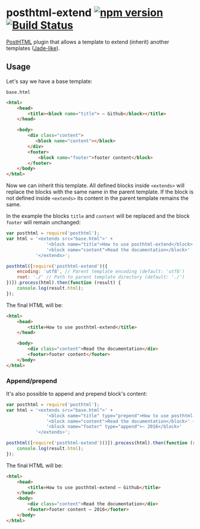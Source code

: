 # posthtml-extend [![npm version](https://badge.fury.io/js/posthtml-extend.svg)](http://badge.fury.io/js/posthtml-extend) [![Build Status](https://travis-ci.org/maltsev/posthtml-extend.svg?branch=master)](https://travis-ci.org/maltsev/posthtml-extend)

[PostHTML](https://github.com/posthtml/posthtml) plugin that allows a template to extend (inherit) another templates ([Jade-like](http://jade-lang.com/reference/inheritance/)).


## Usage
Let's say we have a base template:

`base.html`
```html
<html>
    <head>
        <title><block name="title"> — Github</block></title>
    </head>

    <body>
        <div class="content">
           <block name="content"></block>
        </div>
        <footer>
            <block name="footer">footer content</block>
        </footer>
    </body>
</html>
```

Now we can inherit this template. All defined blocks inside `<extends>` will
replace the blocks with the same name in the parent template. If the block is not
defined inside `<extends>` its content in the parent template remains the same.

In the example the blocks `title` and `content` will be replaced and
the block `footer` will remain unchanged:
```js
var posthtml = require('posthtml');
var html = '<extends src="base.html">' +
               '<block name="title">How to use posthtml-extend</block>' +
               '<block name="content">Read the documentation</block>'
           '</extends>';

posthtml([require('posthtml-extend')({
    encoding: 'utf8', // Parent template encoding (default: 'utf8')
    root: './' // Path to parent template directory (default: './')
})]).process(html).then(function (result) {
    console.log(result.html);
});
```

The final HTML will be:
```html
<html>
    <head>
        <title>How to use posthtml-extend</title>
    </head>

    <body>
        <div class="content">Read the documentation</div>
        <footer>footer content</footer>
    </body>
</html>
```


### Append/prepend
It's also possible to append and prepend block's content:
```js
var posthtml = require('posthtml');
var html = '<extends src="base.html">' +
               '<block name="title" type="prepend">How to use posthtml-extend</block>' +
               '<block name="content">Read the documentation</block>' +
               '<block name="footer" type="append">— 2016</block>'
           '</extends>';

posthtml([require('posthtml-extend')()]).process(html).then(function (result) {
    console.log(result.html);
});
```

The final HTML will be:
```html
<html>
    <head>
        <title>How to use posthtml-extend — Github</title>
    </head>
    <body>
        <div class="content">Read the documentation</div>
        <footer>footer content — 2016</footer>
    </body>
</html>
```
